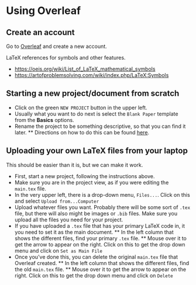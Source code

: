 # Using Overleaf

## Create an account

Go to [Overleaf](https://www.overleaf.com) and create a new account. 

LaTeX references for symbols and other features.
* https://oeis.org/wiki/List_of_LaTeX_mathematical_symbols
* https://artofproblemsolving.com/wiki/index.php/LaTeX:Symbols

## Starting a new project/document from scratch

* Click on the green `NEW PROJECT` button in the upper left. 
* Usually what you want to do next is select the `Blank Paper` template from the **Basics** options. 
* Rename the project to be something descriptive, so that you can find it later. 
** Directions on how to do this can be found [here](https://www.overleaf.com/help/26-how-do-i-rename-a-project-in-my-projects#.Wfgb7rxKuCg).

## Uploading your own LaTeX files from your laptop

This should be easier than it is, but we can make it work. 

* First, start a new project, following the instructions above. 
* Make sure you are in the project view, as if you were editing the `main.tex` file. 
* In the very upper left, there is a drop-down menu, `Files...`. Click on this and select `Upload from...Computer`
* Upload whatever files you want. Probably there will be some sort of `.tex` file, but there will also might be images or `.bib` files. Make sure you upload all the files you need for your project. 
* If you have uploaded a `.tex` file that has your primary LaTeX code in, it you need to set it as the main document.
** In the left column that shows the different files, find your primary `.tex` file. 
** Mouse over it to get the arrow to appear on the right. Click on this to get the drop down menu and click on `Set as Main File`
* Once you've done this, you can delete the original `main.tex` file that Overleaf created. 
** In the left column that shows the different files, find the old `main.tex` file. 
** Mouse over it to get the arrow to appear on the right. Click on this to get the drop down menu and click on `Delete`
